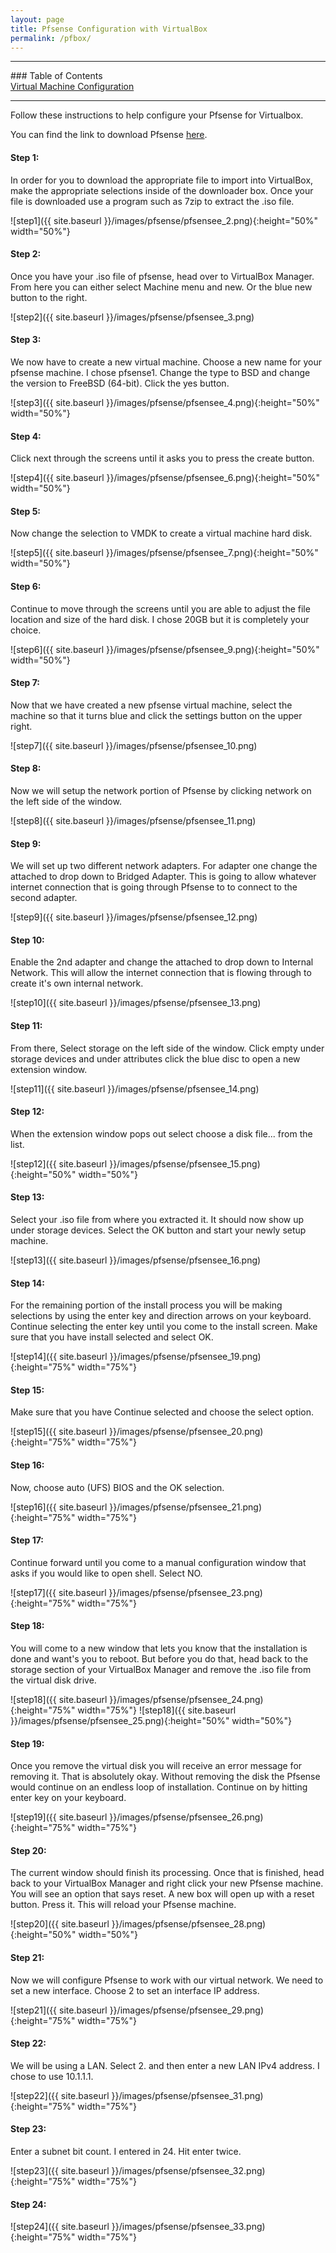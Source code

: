 ```yaml
---
layout: page
title: Pfsense Configuration with VirtualBox
permalink: /pfbox/
---
```

<hr>
### Table of Contents<br>
<a href="{{ site.baseurl }}/setup">Virtual Machine Configuration</a><br>
<hr>

Follow these instructions to help configure your Pfsense for Virtualbox.

You can find the link to download Pfsense [here](https://www.pfsense.org/download/).

#### Step 1:

In order for you to download the appropriate file to import into VirtualBox, make the appropriate selections inside of the downloader box. Once your file is downloaded use a program such as 7zip to extract the .iso file.

![step1]({{ site.baseurl }}/images/pfsense/pfsensee_2.png){:height="50%" width="50%"}<br>

#### Step 2:

Once you have your .iso file of pfsense, head over to VirtualBox Manager. From here you can either select Machine menu and new. Or the blue new button to the right. 

![step2]({{ site.baseurl }}/images/pfsense/pfsensee_3.png)<br>

#### Step 3:

We now have to create a new virtual machine. Choose a new name for your pfsense machine. I chose pfsense1. Change the type to BSD and change the version to FreeBSD (64-bit). Click the yes button.

![step3]({{ site.baseurl }}/images/pfsense/pfsensee_4.png){:height="50%" width="50%"}<br>

#### Step 4:

Click next through the screens until it asks you to press the create button.

![step4]({{ site.baseurl }}/images/pfsense/pfsensee_6.png){:height="50%" width="50%"}<br>

#### Step 5:

Now change the selection to VMDK to create a virtual machine hard disk.

![step5]({{ site.baseurl }}/images/pfsense/pfsensee_7.png){:height="50%" width="50%"}<br>

#### Step 6:

Continue to move through the screens until you are able to adjust the file location and size of the hard disk. I chose 20GB but it is completely your choice. 

![step6]({{ site.baseurl }}/images/pfsense/pfsensee_9.png){:height="50%" width="50%"}<br>

#### Step 7:

Now that we have created a new pfsense virtual machine, select the machine so that it turns blue and click the settings button on the upper right.

![step7]({{ site.baseurl }}/images/pfsense/pfsensee_10.png)<br>

#### Step 8:

Now we will setup the network portion of Pfsense by clicking network on the left side of the window.

![step8]({{ site.baseurl }}/images/pfsense/pfsensee_11.png)<br>

#### Step 9:

We will set up two different network adapters. For adapter one change the attached to drop down to Bridged Adapter. This is going to allow whatever internet connection that is going through Pfsense to to connect to the second adapter.

![step9]({{ site.baseurl }}/images/pfsense/pfsensee_12.png)<br>

#### Step 10:
Enable the 2nd adapter and change the attached to drop down to Internal Network. This will allow the internet connection that is flowing through to create it's own internal network. 

![step10]({{ site.baseurl }}/images/pfsense/pfsensee_13.png)<br>

#### Step 11:

From there, Select storage on the left side of the window. Click empty under storage devices and under attributes click the blue disc to open a new extension window. 

![step11]({{ site.baseurl }}/images/pfsense/pfsensee_14.png)<br>

#### Step 12:

When the extension window pops out select choose a disk file... from the list. 

![step12]({{ site.baseurl }}/images/pfsense/pfsensee_15.png){:height="50%" width="50%"}<br>

#### Step 13:

Select your .iso file from where you extracted it. It should now show up under storage devices. Select the OK button and start your newly setup machine.

![step13]({{ site.baseurl }}/images/pfsense/pfsensee_16.png)

#### Step 14:

For the remaining portion of the install process you will be making selections by using the enter key and direction arrows on your keyboard. Continue selecting the enter key until you come to the install screen. Make sure that you have install selected and select OK. 

![step14]({{ site.baseurl }}/images/pfsense/pfsensee_19.png){:height="75%" width="75%"}

#### Step 15:

Make sure that you have Continue selected and choose the select option.

![step15]({{ site.baseurl }}/images/pfsense/pfsensee_20.png){:height="75%" width="75%"}

#### Step 16:

Now, choose auto (UFS) BIOS and the OK selection.

![step16]({{ site.baseurl }}/images/pfsense/pfsensee_21.png){:height="75%" width="75%"}

#### Step 17:

Continue forward until you come to a manual configuration window that asks if you would like to open shell. Select NO.

![step17]({{ site.baseurl }}/images/pfsense/pfsensee_23.png){:height="75%" width="75%"}

#### Step 18:

You will come to a new window that lets you know that the installation is done and want's you to reboot. But before you do that, head back to the storage section of your VirtualBox Manager and remove the .iso file from the virtual disk drive.

![step18]({{ site.baseurl }}/images/pfsense/pfsensee_24.png){:height="75%" width="75%"}
![step18]({{ site.baseurl }}/images/pfsense/pfsensee_25.png){:height="50%" width="50%"}

#### Step 19:

Once you remove the virtual disk you will receive an error message for removing it. That is absolutely okay. Without removing the disk the Pfsense would continue on an endless loop of installation. Continue on by hitting enter key on your keyboard. 

![step19]({{ site.baseurl }}/images/pfsense/pfsensee_26.png){:height="75%" width="75%"}

#### Step 20:

The current window should finish its processing. Once that is finished, head back to your VirtualBox Manager and right click your new Pfsense machine. You will see an option that says reset. A new box will open up with a reset button. Press it. This will reload your Pfsense machine.

![step20]({{ site.baseurl }}/images/pfsense/pfsensee_28.png){:height="50%" width="50%"}

#### Step 21:

Now we will configure Pfsense to work with our virtual network. We need to set a new interface. Choose 2 to set an interface IP address.

![step21]({{ site.baseurl }}/images/pfsense/pfsensee_29.png){:height="75%" width="75%"}

#### Step 22:

We will be using a LAN. Select 2. and then enter a new LAN IPv4 address. I chose to use 10.1.1.1.

![step22]({{ site.baseurl }}/images/pfsense/pfsensee_31.png){:height="75%" width="75%"}

#### Step 23:

Enter a subnet bit count. I entered in 24. Hit enter twice. 

![step23]({{ site.baseurl }}/images/pfsense/pfsensee_32.png){:height="75%" width="75%"}

#### Step 24:

![step24]({{ site.baseurl }}/images/pfsense/pfsensee_33.png){:height="75%" width="75%"}
